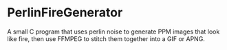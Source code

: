 # PerlinFireGenerator

A small C program that uses perlin noise to generate PPM images that look like fire, then use FFMPEG to stitch them together into a GIF or APNG.
